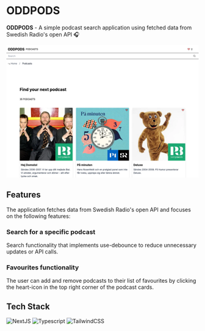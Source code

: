 # ODDPODS

**ODDPODS** - A simple podcast search application using fetched data from Swedish Radio's open API 🎧

<img src="public/screenshot-oddpods.png" alt="Screenshot of ODDPODS Podcasts page">

## Features

The application fetches data from Swedish Radio's open API and focuses on the following features:

### Search for a specific podcast

Search functionality that implements use-debounce to reduce unnecessary updates or API calls.

### Favourites functionality

The user can add and remove podcasts to their list of favourites by clicking the heart-icon in the top right corner of the podcast cards.

## Tech Stack

![NextJS](https://img.shields.io/badge/Next.js-000000.svg?style=for-the-badge&logo=nextdotjs&logoColor=white)
![Typescript](https://img.shields.io/badge/TypeScript-3178C6.svg?style=for-the-badge&logo=TypeScript&logoColor=white)
![TailwindCSS](https://img.shields.io/badge/Tailwind_CSS-38B2AC?style=for-the-badge&logo=tailwind-css&logoColor=white)
